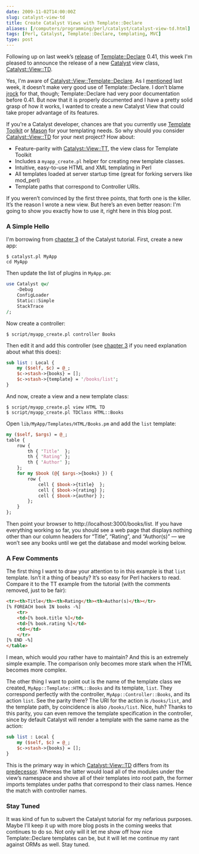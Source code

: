 ```yaml
--- 
date: 2009-11-02T14:00:00Z
slug: catalyst-view-td
title: Create Catalyst Views with Template::Declare
aliases: [/computers/programming/perl/catalyst/catalyst-view-td.html]
tags: [Perl, Catalyst, Template::Declare, templating, MVC]
type: post
---
```


Following up on last week’s [release] of [Template::Declare] 0.41, this week I'm
pleased to announce the release of a new [Catalyst] view class,
[Catalyst::View::TD].

Yes, I'm aware of [Catalyst::View::Template::Declare]. As I [mentioned][release]
last week, it doesn’t make very good use of Template::Declare. I don’t blame
[jrock] for that, though; Template::Declare had very poor documentation before
0.41. But now that it is properly documented and I have a pretty solid grasp of
how it works, I wanted to create a new Catalyst View that could take proper
advantage of its features.

If you're a Catalyst developer, chances are that you currently use [Template
Toolkit] or [Mason] for your templating needs. So why should you consider
[Catalyst::View::TD] for your next project? How about:

-   Feature-parity with [Catalyst::View::TT], the view class for Template
    Toolkit
-   Includes a `myapp_create.pl` helper for creating new template classes.
-   Intuitive, easy-to-use HTML and XML templating in Perl
-   All templates loaded at server startup time (great for forking servers like
    mod\_perl)
-   Template paths that correspond to Controller URIs.

If you weren’t convinced by the first three points, that forth one is the
killer. It’s the reason I wrote a new view. But here’s an even better reason:
I'm going to show you exactly how to use it, right here in this blog post.

### A Simple Hello

I'm borrowing from [chapter 3] of the Catalyst tutorial. First, create a new
app:

    $ catalyst.pl MyApp
    cd MyApp

Then update the list of plugins in `MyApp.pm`:

```perl
use Catalyst qw/
    -Debug
    ConfigLoader
    Static::Simple
    StackTrace
/;
```
Now create a controller:

    $ script/myapp_create.pl controller Books

Then edit it and add this controller (see [chapter 3] if you need explanation
about what this does):

```perl
sub list : Local {
    my ($self, $c) = @_;
    $c->stash->{books} = [];
    $c->stash->{template} = '/books/list';
}
```

And now, create a view and a new template class:

    $ script/myapp_create.pl view HTML TD
    $ script/myapp_create.pl TDClass HTML::Books

Open `lib/MyApp/Templates/HTML/Books.pm` and add the `list` template:

```perl
my ($self, $args) = @_;
table {
    row {
        th { 'Title'  };
        th { 'Rating' };
        th { 'Author' };
    };
    for my $book (@{ $args->{books} }) {
        row {
            cell { $book->{title}  };
            cell { $book->{rating} };
            cell { $book->{author} };
        };
    }
};
```

Then point your browser to http://localhost:3000/books/list. If you have
everything working so far, you should see a web page that displays nothing other
than our column headers for “Title”, “Rating”, and “Author(s)” — we won’t see
any books until we get the database and model working below.

### A Few Comments

The first thing I want to draw your attention to in this example is that `list`
template. Isn’t it a thing of beauty? It’s so easy for Perl hackers to read.
Compare it to the TT example from the tutorial (with the comments removed, just
to be fair):

``` html
<tr><th>Title</th><th>Rating</th><th>Author(s)</th></tr>
[% FOREACH book IN books -%]
    <tr>
    <td>[% book.title %]</td>
    <td>[% book.rating %]</td>
    <td></td>
    </tr>
[% END -%]
</table>
```

I mean, which would *you* rather have to maintain? And this is an extremely
simple example. The comparison only becomes more stark when the HTML becomes
more complex.

The other thing I want to point out is the name of the template class we
created, `MyApp::Template::HTML::Books` and its template, `list`. They
correspond perfectly with the controller, `MyApp::Controller::Books`, and its
action `list`. See the parity there? The URI for the action is `/books/list`,
and the template path, by coincidence is also `/books/list`. Nice, huh? Thanks
to this parity, you can even remove the template specification in the
controller, since by default Catalyst will render a template with the same name
as the action:

```perl
sub list : Local {
    my ($self, $c) = @_;
    $c->stash->{books} = [];
}
```

This is the primary way in which [Catalyst::View::TD] differs from its
[predecessor][Catalyst::View::Template::Declare]. Whereas the latter would load
all of the modules under the view’s namespace and shove all of their templates
into root path, the former imports templates under paths that correspond to
their class names. Hence the match with controller names.

### Stay Tuned

It was kind of fun to subvert the Catalyst tutorial for my nefarious purposes.
Maybe I'll keep it up with more blog posts in the coming weeks that continues to
do so. Not only will it let me show off how nice Template::Declare templates can
be, but it will let me continue my rant against ORMs as well. Stay tuned.

  [release]: /computers/programming/perl/modules/template-declare-documented.html
    "Template Declare Explained"
  [Template::Declare]: http://search.cpan.org/perldoc?Template::Declare
    "Template::Declare on CPAN"
  [Catalyst]: http://www.catalystframework.org/
  [Catalyst::View::TD]: http://search.cpan.org/perldoc?Catalyst::View::TD
    "Catalyst::View::TD on CPAN"
  [Catalyst::View::Template::Declare]: http://search.cpan.org/perldoc?Catalyst::View::Template::Declare
  [jrock]: http://blog.jrock.us/
  [Template Toolkit]: http://search.cpan.org/perldoc?Template
    "Template Toolkit on CPAN"
  [Mason]: http://search.cpan.org/perldoc?HTML::Mason "Mason on CPAN"
  [Catalyst::View::TT]: http://search.cpan.org/perldoc?Catalyst::View::TT
    "Catalyst::View::TT"
  [chapter 3]: http://search.cpan.org/perldoc?Catalyst::Manual::Tutorial::03_MoreCatalystBasics
    "Catalyst Tutorial - Chapter 3: More Catalyst Application Development Basics"
